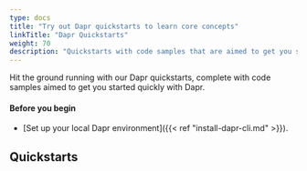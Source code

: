 ```yaml
---
type: docs
title: "Try out Dapr quickstarts to learn core concepts"
linkTitle: "Dapr Quickstarts"
weight: 70
description: "Quickstarts with code samples that are aimed to get you started quickly with Dapr"
---
```


Hit the ground running with our Dapr quickstarts, complete with code samples aimed to get you started quickly with Dapr.

#### Before you begin

- [Set up your local Dapr environment]({{< ref "install-dapr-cli.md" >}}).

## Quickstarts